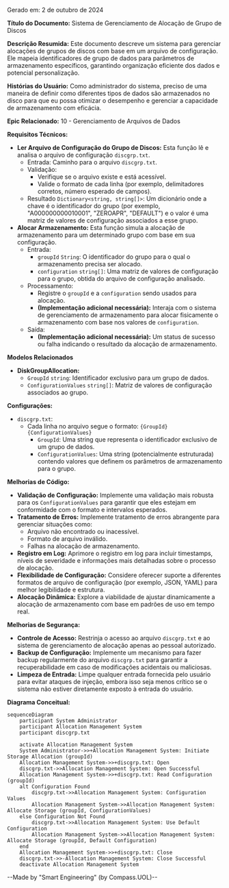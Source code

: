 Gerado em: 2 de outubro de 2024

**Título do Documento:** Sistema de Gerenciamento de Alocação de Grupo de Discos

**Descrição Resumida:**
Este documento descreve um sistema para gerenciar alocações de grupos de discos com base em um arquivo de configuração. Ele mapeia identificadores de grupo de dados para parâmetros de armazenamento específicos, garantindo organização eficiente dos dados e potencial personalização.

**Histórias do Usuário:**
Como administrador do sistema, preciso de uma maneira de definir como diferentes tipos de dados são armazenados no disco para que eu possa otimizar o desempenho e gerenciar a capacidade de armazenamento com eficácia.

**Epic Relacionado:** 
10 - Gerenciamento de Arquivos de Dados

**Requisitos Técnicos:**

- **Ler Arquivo de Configuração do Grupo de Discos:** Esta função lê e analisa o arquivo de configuração `discgrp.txt`.
  - Entrada: Caminho para o arquivo `discgrp.txt`.
  - Validação:
    - Verifique se o arquivo existe e está acessível.
    - Valide o formato de cada linha (por exemplo, delimitadores corretos, número esperado de campos).
  - Resultado `Dictionary<string, string[]>`: Um dicionário onde a chave é o identificador do grupo (por exemplo, "A000000000010001", "ZEROAPR", "DEFAULT") e o valor é uma matriz de valores de configuração associados a esse grupo.
- **Alocar Armazenamento:** Esta função simula a alocação de armazenamento para um determinado grupo com base em sua configuração.
  - Entrada: 
    - `groupId` `String`: O identificador do grupo para o qual o armazenamento precisa ser alocado.
    - `configuration` `string[]`: Uma matriz de valores de configuração para o grupo, obtida do arquivo de configuração analisado.
  - Processamento:
    - Registre o `groupId` e a `configuration` sendo usados para alocação.
    - **(Implementação adicional necessária):**  Interaja com o sistema de gerenciamento de armazenamento para alocar fisicamente o armazenamento com base nos valores de `configuration`.
  - Saída: 
    - **(Implementação adicional necessária):**  Um status de sucesso ou falha indicando o resultado da alocação de armazenamento. 

**Modelos Relacionados**

- **DiskGroupAllocation:**
  - `GroupId` `string`: Identificador exclusivo para um grupo de dados.
  - `ConfigurationValues` `string[]`: Matriz de valores de configuração associados ao grupo.

**Configurações:**

- `discgrp.txt`:
  - Cada linha no arquivo segue o formato: `{GroupId}{ConfigurationValues}`
    - `GroupId`: Uma string que representa o identificador exclusivo de um grupo de dados.
    - `ConfigurationValues`: Uma string (potencialmente estruturada) contendo valores que definem os parâmetros de armazenamento para o grupo.

**Melhorias de Código:**

- **Validação de Configuração:** Implemente uma validação mais robusta para os `ConfigurationValues` para garantir que eles estejam em conformidade com o formato e intervalos esperados.
- **Tratamento de Erros:** Implemente tratamento de erros abrangente para gerenciar situações como:
    - Arquivo não encontrado ou inacessível.
    - Formato de arquivo inválido.
    - Falhas na alocação de armazenamento.
- **Registro em Log:** Aprimore o registro em log para incluir timestamps, níveis de severidade e informações mais detalhadas sobre o processo de alocação. 
- **Flexibilidade de Configuração:** Considere oferecer suporte a diferentes formatos de arquivo de configuração (por exemplo, JSON, YAML) para melhor legibilidade e estrutura.
- **Alocação Dinâmica:** Explore a viabilidade de ajustar dinamicamente a alocação de armazenamento com base em padrões de uso em tempo real. 

**Melhorias de Segurança:**

- **Controle de Acesso:** Restrinja o acesso ao arquivo `discgrp.txt` e ao sistema de gerenciamento de alocação apenas ao pessoal autorizado.
- **Backup de Configuração:** Implemente um mecanismo para fazer backup regularmente do arquivo `discgrp.txt` para garantir a recuperabilidade em caso de modificações acidentais ou maliciosas. 
- **Limpeza de Entrada:** Limpe qualquer entrada fornecida pelo usuário para evitar ataques de injeção, embora isso seja menos crítico se o sistema não estiver diretamente exposto à entrada do usuário.

**Diagrama Conceitual:**

```mermaid
sequenceDiagram
    participant System Administrator
    participant Allocation Management System
    participant discgrp.txt

    activate Allocation Management System
    System Administrator->>+Allocation Management System: Initiate Storage Allocation (groupId)
    Allocation Management System->>+discgrp.txt: Open
    discgrp.txt->>Allocation Management System: Open Successful
    Allocation Management System->>+discgrp.txt: Read Configuration (groupId)
    alt Configuration Found
        discgrp.txt->>Allocation Management System: Configuration Values
        Allocation Management System->>Allocation Management System: Allocate Storage (groupId, ConfigurationValues) 
    else Configuration Not Found
        discgrp.txt->>Allocation Management System: Use Default Configuration
        Allocation Management System->>Allocation Management System: Allocate Storage (groupId, Default Configuration)
    end
    Allocation Management System->>+discgrp.txt: Close
    discgrp.txt->>-Allocation Management System: Close Successful
    deactivate Allocation Management System
```

--Made by "Smart Engineering" (by Compass.UOL)--